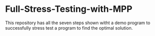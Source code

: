 # Full-Stress-Testing-with-MPP
This repository has all the seven steps shown witht a demo program to successfully stress test a program to find the optimal solution.
